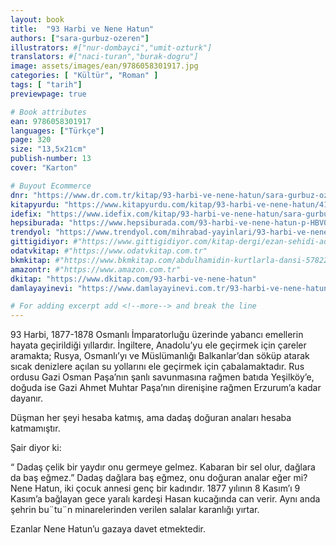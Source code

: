 ```yaml
---
layout: book
title:  "93 Harbi ve Nene Hatun"
authors: ["sara-gurbuz-ozeren"]
illustrators: #["nur-dombayci","umit-ozturk"]
translators: #["naci-turan","burak-dogru"]
image: assets/images/ean/9786058301917.jpg
categories: [ "Kültür", "Roman" ]
tags: [ "tarih"]
previewpage: true

# Book attributes
ean: 9786058301917
languages: ["Türkçe"]
page: 320
size: "13,5x21cm"
publish-number: 13
cover: "Karton"

# Buyout Ecommerce
dnr: "https://www.dr.com.tr/kitap/93-harbi-ve-nene-hatun/sara-gurbuz-ozeren/arastirma-tarih/tarih/osmanli-tarihi/urunno=0001688629001"
kitapyurdu: "https://www.kitapyurdu.com/kitap/93-harbi-ve-nene-hatun/414154.html&filter_name=93+Harbi+ve+Nene+Hatun"
idefix: "https://www.idefix.com/kitap/93-harbi-ve-nene-hatun/sara-gurbuz-ozeren/arastirma-tarih/tarih/osmanli-tarihi/urunno=0001688629001"
hepsiburada: "https://www.hepsiburada.com/93-harbi-ve-nene-hatun-p-HBV000004KH6S"
trendyol: "https://www.trendyol.com/mihrabad-yayinlari/93-harbi-ve-nene-hatun-p-3326437"
gittigidiyor: #"https://www.gittigidiyor.com/kitap-dergi/ezan-sehidi-adnan-menderes_pdp_732728793"
odatvkitap: #"https://www.odatvkitap.com.tr"
bkmkitap: #"https://www.bkmkitap.com/abdulhamidin-kurtlarla-dansi-578226"
amazontr: #"https://www.amazon.com.tr"
dkitap: "https://www.dkitap.com/93-harbi-ve-nene-hatun"
damlayayinevi: "https://www.damlayayinevi.com.tr/93-harbi-ve-nene-hatun"

# For adding excerpt add <!--more--> and break the line
---
```

93 Harbi, 1877-1878 Osmanlı İmparatorluğu üzerinde yabancı emellerin hayata geçirildiği yıllardır. İngiltere, Anadolu’yu ele geçirmek için çareler aramakta; Rusya, Osmanlı’yı ve Müslümanlığı Balkanlar’dan söküp atarak sıcak denizlere açılan su yollarını ele geçirmek için çabalamaktadır. Rus ordusu Gazi Osman Paşa’nın şanlı savunmasına rağmen batıda Yeşilköy’e, doğuda ise Gazi Ahmet Muhtar Paşa’nın direnişine rağmen Erzurum’a kadar dayanır.

Düşman her şeyi hesaba katmış, ama dadaş doğuran anaları hesaba katmamıştır.

Şair diyor ki:

“ Dadaş çelik bir yaydır onu germeye gelmez. Kabaran bir sel olur, dağlara da baş eğmez.” Dadaş dağlara baş eğmez, onu doğuran analar eğer mi? Nene Hatun, iki çocuk annesi genç bir kadındır. 1877 yılının 8 Kasım’ı 9 Kasım’a bağlayan gece yaralı kardeşi Hasan kucağında can verir. Aynı anda şehrin bu¨tu¨n minarelerinden verilen salalar karanlığı yırtar.

Ezanlar Nene Hatun’u gazaya davet etmektedir.
<!--more--> 